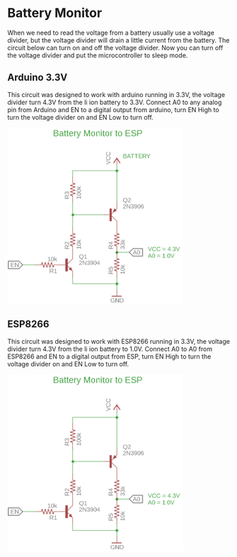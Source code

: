# Battery Monitor

When we need to read the voltage from a battery usually use a voltage divider, but the voltage divider will drain a little current from the battery.
The circuit below can turn on and off the voltage divider.
Now you can turn off the voltage divider and put the microcontroller to sleep mode.

## Arduino 3.3V 

This circuit was designed to work with arduino running in 3.3V, the voltage divider turn 4.3V from the li ion battery to 3.3V.
Connect A0 to any analog pin from Arduino and EN to a digital output from arduino, turn EN High to turn the voltage divider on and EN Low to turn off.

<img src="Battery_Monitor/Battery_Monitor_Arduino.png" alt="Battery_Monitor_ESP" height="400">

## ESP8266

This circuit was designed to work with ESP8266 running in 3.3V, the voltage divider turn 4.3V from the li ion battery to 1.0V.
Connect A0 to A0 from ESP8266 and EN to a digital output from ESP, turn EN High to turn the voltage divider on and EN Low to turn off.

<img src="Battery_Monitor/Battery_Monitor_ESP.png" alt="Battery_Monitor_ESP" height="400">
